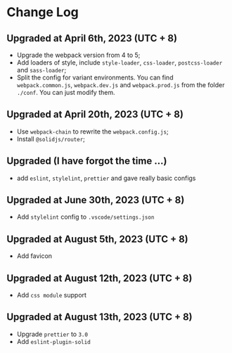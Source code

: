 # Change Log

## Upgraded at April 6th, 2023 (UTC + 8)

* Upgrade the webpack version from 4 to 5;
* Add loaders of style, include `style-loader`, `css-loader`, `postcss-loader` and `sass-loader`;
* Split the config for variant environments. You can find `webpack.common.js`, `webpack.dev.js` and `webpack.prod.js` from the folder `./conf`. You can just modify them.

## Upgraded at April 20th, 2023 (UTC + 8)

* Use `webpack-chain` to rewrite the `webpack.config.js`;
* Install `@solidjs/router`;

## Upgraded (I have forgot the time ...)

* add `eslint`, `stylelint`, `prettier` and gave really basic configs

## Upgraded at June 30th, 2023 (UTC + 8)

* Add `stylelint` config to `.vscode/settings.json`

## Upgraded at August 5th, 2023 (UTC + 8)

* Add favicon

## Upgraded at August 12th, 2023 (UTC + 8)

* Add `css module` support

## Upgraded at August 13th, 2023 (UTC + 8)

* Upgrade `prettier` to `3.0`
* Add `eslint-plugin-solid`
